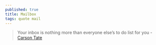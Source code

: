 ```yaml
---
published: true
title: Mailbox
tags: quote mail
---
```

> Your inbox is nothing more than everyone else’s to do list for you - [Carson Tate](https://twitter.com/organizenow/status/1306571214060744704)
